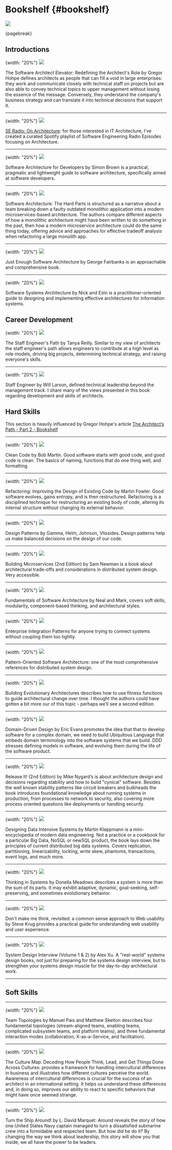 
# Bookshelf {#bookshelf}


![](assets/images/arch/library-5641389_1920.jpg)


{pagebreak}

## Introductions

{width: "20%"}
![](assets/images/books/software-architecture-elevator.png)

The Software Architect Elevator: Redefining the Architect's Role by Gregor Hohpe defines architects as people that can fill a void in large enterprises: they work and communicate closely with technical staff on projects but are also able to convey technical topics to upper management without losing the essence of the message. Conversely, they understand the company's business strategy and can translate it into technical decisions that support it.

* * *

{width: "20%"}
![](assets/images/books/spotify.png)

[SE Radio: On Architecture](https://open.spotify.com/playlist/7GVD86edcILnVPjsZFTy28?si=f44d0bef360e4818): for those interested in IT Architecture, I've created a curated Spotify playlist of Software Engineering Radio Episodes focusing on Architecture.

* * *

{width: "20%"}
![](assets/images/books/for-developers.png)

Software Architecture for Developers by Simon Brown is a practical, pragmatic and lightweight guide to software
architecture, specifically aimed at software developers.


* * *

{width: "20%"}
![](assets/images/books/hard-parts.jpg)

Software Architecture: The Hard Parts is structured as a narrative about a team breaking down a faulty outdated
monolithic application into a modern microservices-based architecture. The authors compare different aspects of how a
monolithic architecture might have been written to do something in the past, then how a modern microservice architecture
could do the same thing today, offering advice and approaches for effective tradeoff analysis when refactoring a large
monolith app.

* * *

{width: "20%"}
![](assets/images/books/just-enough-software-architecture.jpeg)

Just Enough Software Architecture by George Fairbanks is an approachable and comprehensive book.


* * *

{width: "20%"}
![](assets/images/books/ssa.jpeg)

Software Systems Architecture by Nick and Eóin is a practitioner-oriented guide to designing and implementing
effective architectures for information systems.


## Career Development


{width: "20%"}
![](assets/images/books/staff-engineer-or.jpg)

The Staff Engineer's Path by Tanya Reilly. Similar to my view of architects the staff engineer's path allows engineers to contribute at a high level as role models, driving big projects, determining technical strategy, and raising everyone's skills.


* * *

{width: "20%"}
![](assets/images/books/staff-engineer.jpeg)

Staff Engineer by Will Larson, defined technical leadership beyond the management track. I share many of the views presented in this book regarding development and skills of architects. 


## Hard Skills

This section is heavily influenced by Gregor Hohpe's
article [The Architect’s Path - Part 2 - Bookshelf](https://architectelevator.com/architecture/architect-bookshelf/)

* * *

{width: "20%"}
![](assets/images/books/clean-code.jpeg)

Clean Code by Bob Martin. Good software starts with good code, and good code is clean. The basics of naming, functions that do one thing well, and formatting.


* * *


{width: "20%"}
![](assets/images/books/refactoring.jpeg)

Refactoring: Improving the Design of Existing Code by Martin Fowler. Good software evolves, gains entropy, and is then restructured. Refactoring is a disciplined technique for restructuring an existing body of code, altering its internal structure without changing its external behavior.


* * *

{width: "20%"}
![](assets/images/books/design-patterns.png)

Design Patterns by Gamma, Helm, Johnson, Vlissides. Design patterns help us make balanced decisions on the design
of our code.


* * *

{width: "20%"}
![](assets/images/books/building-microservices.png)

Building Microservices (2nd Edition) by Sam Newman is a book about architectural trade-offs and considerations in
distributed system design. Very accessible.


* * *

{width: "20%"}
![](assets/images/books/fundamentals-of-software-architecture.jpeg)

Fundamentals of Software Architecture by Neal and Mark, covers soft skills, modularity, component-based thinking,
and architectural styles.


* * *

{width: "20%"}
![](assets/images/books/eip.png)

Enterprise Integration Patterns for anyone trying to connect systems without coupling them too tightly.


* * *

{width: "20%"}
![](assets/images/books/pattern-oriented-software-architecture.jpeg)

Pattern-Oriented Software Architecture: one of the most comprehensive references for distributed system design.



* * *

{width: "20%"}
![](assets/images/books/evolutionary-achitectures.jpeg)

Building Evolutionary Architectures describes how to use fitness functions to guide architectural change over time. I thought the authors could have gotten a bit more our of this topic - perhaps we’ll see a second edition.





* * *

{width: "20%"}
![](assets/images/books/ddd.png)

Domain-Driven Design by Eric Evans promotes the idea that that to develop software for a complex domain, we need
to build Ubiquitous Language that embeds domain terminology into the software systems that we build. DDD stresses
defining models in software, and evolving them during the life of the software product.


* * *

{width: "20%"}
![](assets/images/books/release-it.jpg)

Release It! (2nd Edition) by Mike Nygard’s is about architecture design and decisions regarding stability and how
to build "cynical" software. Besides the well known stability patterns like circuit breakers and bulkheads the book
introduces foundational knowledge about running systems in production, from processes to network to security, also
covering more process oriented questions like deployments or handling security.


* * *

{width: "20%"}
![](assets/images/books/data-intensive.png)

Designing Data Intensive Systems by Martin Kleppmann is a mini-encyclopedia of modern data engineering. Not a
practice or a cookbook for a particular Big Data, NoSQL or newSQL product, the book lays down the principles of current
distributed big data systems. Covers replication, partitioning, linearizability, locking, write skew, phantoms,
transactions, event logs, and much more.

* * *

{width: "20%"}
![](assets/images/books/thinking-in-systems.png)

Thinking in Systems by Donella Meadows describes a system is more than the sum of its parts. It may exhibit adaptive, dynamic, goal-seeking, self-preserving, and sometimes evolutionary behavior.


* * *

{width: "20%"}
![](assets/images/books/do-not-make-me-think.png)

Don't make me think, revisited: a common sense approach to Web usability by Steve Krug provides a practical guide for understanding web usability and user experience.


* * *

{width: "20%"}
![](assets/images/books/system-design-1.jpeg)

System Design Interview (Volume 1 & 2) by Alex Xu. A "real-world" systems design books, not just for preparing for the systems design interview, but to strengthen your systems design muscle for the day-to-day architectural work.


* * *


## Soft Skills


* * *

{width: "20%"}
![](assets/images/books/team-topologies.png)

Team Topologies by Manuel Pais and Matthew Skelton describes four fundamental topologies (stream-aligned teams, enabling teams, complicated subsystem teams, and platform teams), and three fundamental interaction modes (collaboration, X-as-a-Service, and facilitation).


* * *


{width: "20%"}
![](assets/images/books/culture-maps.jpeg)

The Culture Map: Decoding How People Think, Lead, and Get Things Done Across Cultures: provides a framework for handling intercultural differences in business and illustrates how different cultures perceive the world. Awareness of intercultural differences is crucial for the success of an architect in an international setting. It helps us understand these differences and, in doing so, improves our ability to react to specific behaviors that might have once seemed strange.




* * *

{width: "20%"}
![](assets/images/books/turn-ship-around.jpeg)

Turn the Ship Around! by L. David Marquet:  Around reveals the story of how one United States Navy captain managed to turn a dissatisfied submarine crew into a formidable and respected team. But how did he do it? By changing the way we think about leadership, this story will show you that inside, we all have the power to be leaders.



